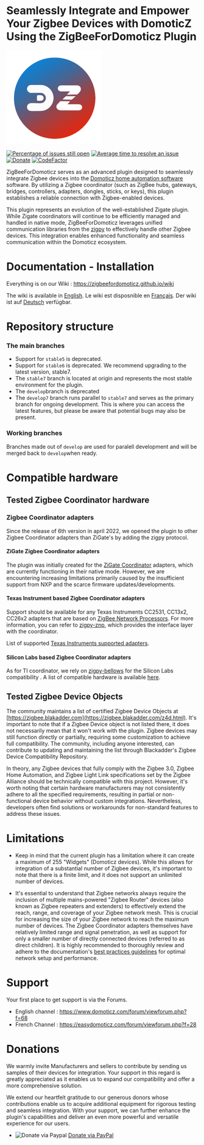# Seamlessly Integrate and Empower Your Zigbee Devices with DomoticZ Using the ZigBeeForDomoticz Plugin

![Zigbee for Domoticz](https://github.com/zigbeefordomoticz/Domoticz-Zigbee/blob/stable6/images/Z4D-200.png?raw=true )

[![Percentage of issues still open](http://isitmaintained.com/badge/open/zigbeefordomoticz/Domoticz-Zigbee.svg)](http://isitmaintained.com/project/zigbeefordomoticz/Domoticz-Zigbee "Percentage of issues still open")
[![Average time to resolve an issue](http://isitmaintained.com/badge/resolution/zigbeefordomoticz/Domoticz-Zigbee.svg)](http://isitmaintained.com/project/zigbeefordomoticz/Domoticz-Zigbee "Average time to resolve an issue")
[![Donate](https://img.shields.io/badge/Donate-PayPal-green.svg)](https://paypal.me/pipiche "Donate via PayPal")
[![CodeFactor](https://www.codefactor.io/repository/github/zigbeefordomoticz/domoticz-zigbee/badge/stable6)](https://www.codefactor.io/repository/github/zigbeefordomoticz/domoticz-zigbee/overview/stable6)

ZigBeeForDomoticz serves as an advanced plugin designed to seamlessly integrate Zigbee devices into the [Domoticz home automation software](https://www.domoticz.com/) software. By utilizing a Zigbee coordinator (such as ZigBee hubs, gateways, bridges, controllers, adapters, dongles, sticks, or keys), this plugin establishes a reliable connection with Zigbee-enabled devices.

This plugin represents an evolution of the well-established Zigate plugin. While Zigate coordinators will continue to be efficiently managed and handled in native mode, ZigBeeForDomoticz leverages unified communication libraries from the [zigpy](https://github.com/zigpy/zigpy) to effectively handle other Zigbee devices. This integration enables enhanced functionality and seamless communication within the Domoticz ecosystem.

# Documentation - Installation

Everything is on our Wiki : <https://zigbeefordomoticz.github.io/wiki>

The wiki is available in [English](https://zigbeefordomoticz.github.io/wiki/en-eng/).
Le wiki est disposnible en [Français](https://zigbeefordomoticz.github.io/wiki/fr-fr/).
Der wiki ist auf [Deutsch](https://zigbeefordomoticz.github.io/wiki/nl-dut/) verfügbar.

# Repository structure

### The main branches

* Support for `stable5` is deprecated.
* Support for `stable6` is deprecated. We recommend upgrading to the latest version, stable7.
* The `stable7` branch is located at origin and represents the most stable environment for the plugin.
* The `develop`branch is deprecated
* The `develop7` branch runs parallel to `stable7` and serves as the primary branch for ongoing development. This is where you can access the latest features, but please be aware that potential bugs may also be present.

### Working branches

Branches made out of `develop` are used for paralell development and will be merged back to `develop`when ready.

# Compatible hardware

## Tested Zigbee Coordinator hardware

### Zigbee Coordinator adapters

Since the release of 6th version in april 2022, we opened the plugin to other Zigbee Coordinator adapters than ZiGate's by adding the zigpy protocol.

#### ZiGate Zigbee Coordinator adapters

The plugin was initially created for the [ZiGate Coordinator](https://zigate.fr) adapters, which are currently functioning in their native mode. However, we are encountering increasing limitations primarily caused by the insufficient support from NXP and the scarce firmware updates/developments.

#### Texas Instrument based Zigbee Coordinator adapters

Support should be available for any Texas Instruments CC2531, CC13x2, CC26x2 adapters that are based on [ZigBee Network Processors](http://dev.ti.com/tirex/content/simplelink_zigbee_sdk_plugin_2_20_00_06/docs/zigbee_user_guide/html/zigbee/introduction.html). For more information, you can refer to [zigpy-znp](https://github.com/zigpy/zigpy-znp), which provides the interface layer with the coordinator.

List of supported [Texas Instruments supported adapters](https://www.zigbee2mqtt.io/guide/adapters/#recommended).

#### Silicon Labs based Zigbee Coordinator adapters

As for TI coordinator, we rely on [zigpy-bellows](https://github.com/zigpy/bellows) for the Silicon Labs compatibility . A list of compatible hardware is available [here](https://github.com/zigpy/bellows#hardware-requirement).

## Tested Zigbee Device Objects

The community maintains a list of certified Zigbee Device Objects at [https://zigbee.blakadder.com](https://zigbee.blakadder.com/z4d.html). It's important to note that if a Zigbee Device object is not listed there, it does not necessarily mean that it won't work with the plugin. Zigbee devices may still function directly or partially, requiring some customization to achieve full compatibility. The community, including anyone interested, can contribute to updating and maintaining the list through Blackadder's Zigbee Device Compatibility Repository.

In theory, any Zigbee devices that fully comply with the Zigbee 3.0, Zigbee Home Automation, and Zigbee Light Link specifications set by the Zigbee Alliance should be technically compatible with this project. However, it's worth noting that certain hardware manufacturers may not consistently adhere to all the specified requirements, resulting in partial or non-functional device behavior without custom integrations. Nevertheless, developers often find solutions or workarounds for non-standard features to address these issues.


# Limitations

* Keep in mind that the current plugin has a limitation where it can create a maximum of 255 "Widgets" (Domoticz devices). While this allows for integration of a substantial number of Zigbee devices, it's important to note that there is a finite limit, and it does not support an unlimited number of devices.

* It's essential to understand that Zigbee networks always require the inclusion of multiple mains-powered "Zigbee Router" devices (also known as Zigbee repeaters and extenders) to effectively extend the reach, range, and coverage of your Zigbee network mesh. This is crucial for increasing the size of your Zigbee network to reach the maximum number of devices. The Zigbee Coordinator adapters themselves have relatively limited range and signal penetration, as well as support for only a smaller number of directly connected devices (referred to as direct children). It is highly recommended to thoroughly review and adhere to the documentation's [best practices guidelines](https://zigbeefordomoticz.github.io/wiki/en-eng/HowTo_Build-a-ZigBee-network.html) for optimal network setup and performance.


# Support

Your first place to get support is via the Forums.

* English channel : <https://www.domoticz.com/forum/viewforum.php?f=68>
* French Channel : <https://easydomoticz.com/forum/viewforum.php?f=28>

# Donations

We warmly invite Manufacturers and sellers to contribute by sending us samples of their devices for integration. Your support in this regard is greatly appreciated as it enables us to expand our compatibility and offer a more comprehensive solution.

We extend our heartfelt gratitude to our generous donors whose contributions enable us to acquire additional equipment for rigorous testing and seamless integration. With your support, we can further enhance the plugin's capabilities and deliver an even more powerful and versatile experience for our users.

* <img src="https://www.pipiche.fr//pp.svg" width="24" height="24" alt="Donate via Paypal"/> <a href="https://paypal.me/pipiche">Donate via PayPal</a>
<br/>
